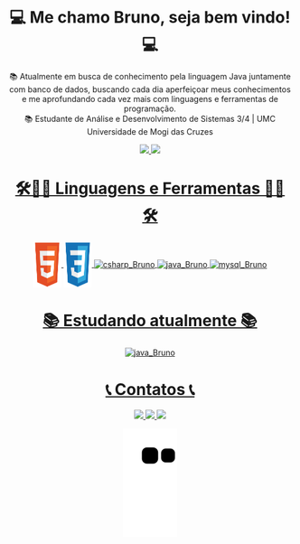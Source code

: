 <div align=center><h1>
 💻 Me chamo Bruno, seja bem vindo! 💻
 </h1>
 
 📚 Atualmente em busca de conhecimento pela linguagem Java juntamente com banco de dados, buscando cada dia aperfeiçoar meus conhecimentos e me aprofundando cada vez mais com linguagens e ferramentas de programação. <br>
 📚 Estudante de Análise e Desenvolvimento de Sistemas 3/4 | UMC Universidade de Mogi das Cruzes <br>
 </div>
 
 <div align=center>
  <a href="https://github.com/brunoaxlrose/brunoaxlrose ">
  <img height="170em" src="https://github-readme-stats.vercel.app/api?username=brunoaxlrose&show_icons=true&theme=dracula&include_all_commits=true&count_private=true"/>
  <img height="170em" src="https://github-readme-stats.vercel.app/api/top-langs/?username=brunoaxlrose&layout=compact&langs_count=7&theme=dracula"/>
</div>


<div align=center>
 <h1>
  🛠️👨‍💻 Linguagens e Ferramentas 👨‍💻🛠️ <br/>
 </h1>
 <img align= "center"  alt="html_Bruno" height="80" width="50" src="https://raw.githubusercontent.com/devicons/devicon/master/icons/html5/html5-original.svg">
 <img align= "center"  alt="css_Bruno" height="80" width="50" src="https://raw.githubusercontent.com/devicons/devicon/master/icons/css3/css3-original.svg">
 <img align= "center"  alt="csharp_Bruno" height="80" width="50"  src="https://cdn.jsdelivr.net/gh/devicons/devicon/icons/csharp/csharp-original.svg" />
 <img align= "center"  alt="java_Bruno" height="80" width="50" src="https://cdn.jsdelivr.net/gh/devicons/devicon/icons/java/java-original.svg" />        
 <img align= "center"  alt="mysql_Bruno" height="80" width="50" src="https://cdn.jsdelivr.net/gh/devicons/devicon/icons/mysql/mysql-original.svg" />
                             
 </div>
 <div align=center>
  <h1>
  📚 Estudando atualmente 📚 <br/>
 </h1>
 <img align= "center"  alt="java_Bruno" height="80" width="50" src="https://cdn.jsdelivr.net/gh/devicons/devicon/icons/java/java-original.svg" /> 
 </div>
 
<div align="center">
 <h1>
📞 Contatos 📞 
 </h1>
 
<a href="https://www.linkedin.com/in/bruno-oliveira-91165122b/" alt="Linkedin" target="_blank">
  	<img src="https://img.shields.io/badge/LinkedIn-0077B5?style=for-the-badge&logo=linkedin&logoColor=white" target="_blank">
</a>
  <a href="https://wa.me/+5511915643421" alt="WhatsApp" target="_blank">
  	<img src="https://img.shields.io/badge/WhatsApp-25D366?style=for-the-badge&logo=whatsapp&logoColor=white" target="_blank">
</a>
  <a href="mailto:brunoaxlrose8@gmail.com" alt="Gmail" target="_blank">
  	<img src="https://img.shields.io/badge/Gmail-D14836?style=for-the-badge&logo=gmail&logoColor=white" target="_blank">
</a>
  
 

![Snake animation](https://github.com/brunoaxlrose/brunoaxlrose/blob/output/github-contribution-grid-snake.svg)
 
 
